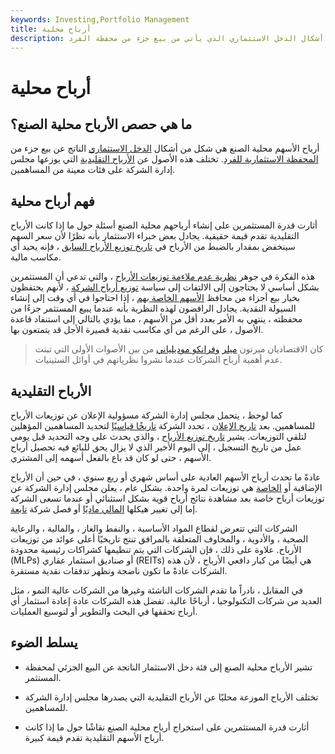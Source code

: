 ```yaml
---
keywords: Investing,Portfolio Management
title: أرباح محلية
description: أرباح الأسهم محلية الصنع هي شكل من أشكال الدخل الاستثماري الذي يأتي من بيع جزء من محفظة الفرد.
---
```


# أرباح محلية
## ما هي حصص الأرباح محلية الصنع؟

أرباح الأسهم محلية الصنع هي شكل من أشكال [الدخل الاستثماري](/investmentincome) الناتج عن بيع جزء من [المحفظة الاستثمارية للفرد](/portfolio). تختلف هذه الأصول عن [الأرباح التقليدية](/dividend) التي يوزعها مجلس إدارة الشركة على فئات معينة من المساهمين.

## فهم أرباح محلية

أثارت قدرة المستثمرين على إنشاء أرباحهم محلية الصنع أسئلة حول ما إذا كانت الأرباح التقليدية تقدم قيمة حقيقية. يجادل بعض خبراء الاستثمار بأنه نظرًا لأن سعر السهم سينخفض بمقدار بالضبط من الأرباح في [تاريخ توزيع الأرباح السابق](/ex-dividend) ، فإنه يحيد أي مكاسب مالية.

هذه الفكرة في جوهر [نظرية عدم ملاءمة توزيعات الأرباح](/dividendirrelevance) ، والتي تدعي أن المستثمرين بشكل أساسي لا يحتاجون إلى الالتفات إلى سياسة [توزيع أرباح الشركة](/dividend) ، لأنهم يحتفظون بخيار بيع أجزاء من محافظ [الأسهم الخاصة بهم](/equity) ، إذا احتاجوا في أي وقت إلى إنشاء السيولة النقدية. يجادل الرافضون لهذه النظرية بأنه عندما يبيع المستثمر جزءًا من محفظته ، ينتهي به الأمر بعدد أقل من الأسهم ، مما يؤدي بالتالي إلى استنفاد قاعدة الأصول ، على الرغم من أي مكاسب نقدية قصيرة الأجل قد يتمتعون بها.

> كان الاقتصاديان ميرتون [ميلر](/merton-miller) [وفرانكو موديلياني](/franco-modigliani) من بين الأصوات الأولى التي تبنت عدم أهمية أرباح الشركات عندما نشروا نظرياتهم في أوائل الستينيات.

>

## الأرباح التقليدية

كما لوحظ ، يتحمل مجلس إدارة الشركة مسؤولية الإعلان عن توزيعات الأرباح للمساهمين. بعد [تاريخ الإعلان](/declarationdate) ، تحدد الشركة [تاريخًا قياسيًا](/recorddate) لتحديد المساهمين المؤهلين لتلقي التوزيعات. يشير [تاريخ توزيع الأرباح](/ex-dividend) ، والذي يحدث على وجه التحديد قبل يومي عمل من تاريخ التسجيل ، إلى اليوم الأخير الذي لا يزال يحق للبائع فيه تحصيل أرباح الأسهم ، حتى لو كان قد باع بالفعل أسهمه إلى المشتري.

عادةً ما تحدث أرباح الأسهم العادية على أساس شهري أو ربع سنوي ، في حين أن الأرباح الإضافية أو [الخاصة](/specialdividend) هي توزيعات لمرة واحدة. بشكل عام ، يعلن مجلس إدارة الشركة عن توزيعات أرباح خاصة بعد مشاهدة نتائج أرباح قوية بشكل استثنائي أو عندما تسعى الشركة إما إلى تغيير هيكلها [المالي ماديًا](/financial-structure) أو فصل شركة [تابعة](/subsidiary).

الشركات التي تتعرض لقطاع المواد الأساسية ، والنفط والغاز ، والمالية ، والرعاية الصحية ، والأدوية ، والمخاوف المتعلقة بالمرافق تنتج تاريخيًا أعلى عوائد من توزيعات الأرباح. علاوة على ذلك ، فإن الشركات التي يتم تنظيمها كشراكات رئيسية محدودة (MLPs) أو صناديق استثمار عقاري (REITs) هي أيضًا من كبار دافعي الأرباح ، لأن هذه الشركات عادةً ما تكون ناضجة وتظهر تدفقات نقدية مستقرة.

في المقابل ، نادراً ما تقدم الشركات الناشئة وغيرها من الشركات عالية النمو ، مثل العديد من شركات التكنولوجيا ، أرباحًا عالية. تفضل هذه الشركات عادة إعادة استثمار أي أرباح تحققها في البحث والتطوير أو لتوسيع العمليات.

## يسلط الضوء

- تشير الأرباح محلية الصنع إلى فئة دخل الاستثمار الناتجة عن البيع الجزئي لمحفظة المستثمر.

- تختلف الأرباح الموزعة محليًا عن الأرباح التقليدية التي يصدرها مجلس إدارة الشركة للمساهمين.

- أثارت قدرة المستثمرين على استخراج أرباح محلية الصنع نقاشًا حول ما إذا كانت أرباح الأسهم التقليدية تقدم قيمة كبيرة.

